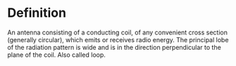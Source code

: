 # Definition

An antenna consisting of a conducting coil, of any convenient cross
section (generally circular), which emits or receives radio energy. The
principal lobe of the radiation pattern is wide and is in the direction
perpendicular to the plane of the coil. Also called loop.
